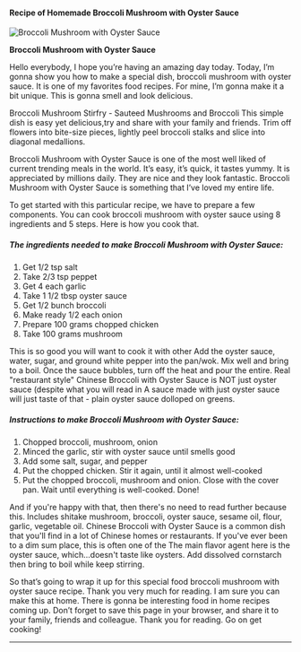             

#### Recipe of Homemade Broccoli Mushroom with Oyster Sauce

![Broccoli Mushroom with Oyster Sauce](https://img-global.cpcdn.com/recipes/48094178/751x532cq70/broccoli-mushroom-with-oyster-sauce-recipe-main-photo.jpg)

**Broccoli Mushroom with Oyster Sauce**

Hello everybody, I hope you’re having an amazing day today. Today, I’m gonna show you how to make a special dish, broccoli mushroom with oyster sauce. It is one of my favorites food recipes. For mine, I’m gonna make it a bit unique. This is gonna smell and look delicious.

Broccoli Mushroom Stirfry - Sauteed Mushrooms and Broccoli This simple dish is easy yet delicious,try and share with your family and friends. Trim off flowers into bite-size pieces, lightly peel broccoli stalks and slice into diagonal medallions.

Broccoli Mushroom with Oyster Sauce is one of the most well liked of current trending meals in the world. It’s easy, it’s quick, it tastes yummy. It is appreciated by millions daily. They are nice and they look fantastic. Broccoli Mushroom with Oyster Sauce is something that I’ve loved my entire life.

To get started with this particular recipe, we have to prepare a few components. You can cook broccoli mushroom with oyster sauce using 8 ingredients and 5 steps. Here is how you cook that.

##### The ingredients needed to make Broccoli Mushroom with Oyster Sauce:

1.  Get 1/2 tsp salt
2.  Take 2/3 tsp peppet
3.  Get 4 each garlic
4.  Take 1 1/2 tbsp oyster sauce
5.  Get 1/2 bunch broccoli
6.  Make ready 1/2 each onion
7.  Prepare 100 grams chopped chicken
8.  Take 100 grams mushroom

This is so good you will want to cook it with other Add the oyster sauce, water, sugar, and ground white pepper into the pan/wok. Mix well and bring to a boil. Once the sauce bubbles, turn off the heat and pour the entire. Real "restaurant style" Chinese Broccoli with Oyster Sauce is NOT just oyster sauce (despite what you will read in A sauce made with just oyster sauce will just taste of that - plain oyster sauce dolloped on greens.

##### Instructions to make Broccoli Mushroom with Oyster Sauce:

1.  Chopped broccoli, mushroom, onion
2.  Minced the garlic, stir with oyster sauce until smells good
3.  Add some salt, sugar, and pepper
4.  Put the chopped chicken. Stir it again, until it almost well-cooked
5.  Put the chopped broccoli, mushroom and onion. Close with the cover pan. Wait until everything is well-cooked. Done!

And if you're happy with that, then there's no need to read further because this. Includes shitake mushroom, broccoli, oyster sauce, sesame oil, flour, garlic, vegetable oil. Chinese Broccoli with Oyster Sauce is a common dish that you'll find in a lot of Chinese homes or restaurants. If you've ever been to a dim sum place, this is often one of the The main flavor agent here is the oyster sauce, which…doesn't taste like oysters. Add dissolved cornstarch then bring to boil while keep stirring.

So that’s going to wrap it up for this special food broccoli mushroom with oyster sauce recipe. Thank you very much for reading. I am sure you can make this at home. There is gonna be interesting food in home recipes coming up. Don’t forget to save this page in your browser, and share it to your family, friends and colleague. Thank you for reading. Go on get cooking!

* * *